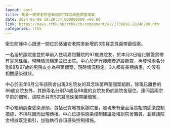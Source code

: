 ```yaml
---
layout: post
title: 葵涌一間安老院舍新增3宗耳念珠菌帶菌個案
date: 2024-02-09 19:29:34.000000000 +08:00
link: https://news.rthk.hk/rthk/ch/component/k2/1739892-20240209.htm
categories: rthk
---
```


衞生防護中心跟進一間位於葵涌安老院舍新增的3宗耳念珠菌帶菌個案。

一名居於該院舍並於早前入住瑪嘉烈醫院的97歲男院友，於本月3日經化驗證實帶有耳念珠菌。現時情況穩定並已出院。中心於進行接觸者追蹤篩查，再發現兩名分別88及97歲的男院友亦為帶菌個案，現時情況穩定。3人都有長期病患，均沒有相關感染徵狀。

中心於去年6月公布該院舍出現3名院友的耳念珠菌帶菌個案組群，除現已離世的86歲女院友外，其餘兩名分別74歲及88歲的女院友仍於該院舍居住。連同這兩宗早前的個案，該院舍共有5宗耳念珠菌帶菌個案。

中心繼續調查感染源頭，包括已實地視察該院舍，發現未有全面落實相關感染控制措施，不排除因而出現傳播。中心已提供感染控制建議及培訓院舍職員，並建議院舍根據既定指引，加強執行各項感染控制措施。
